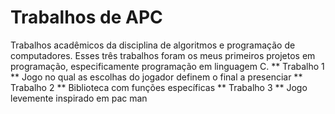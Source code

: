 # Trabalhos de APC
 Trabalhos acadêmicos da disciplina de algoritmos e programação de computadores. Esses três trabalhos foram os 
meus primeiros projetos em programação, especificamente programação em linguagem C.
** Trabalho 1 **
 Jogo no qual as escolhas do jogador definem o final a presenciar
** Trabalho 2 **
 Biblioteca com funções específicas
** Trabalho 3 **
 Jogo levemente inspirado em pac man
 



